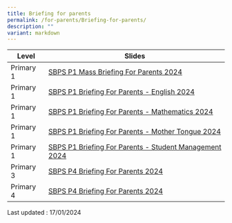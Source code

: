 ```yaml
---
title: Briefing for parents
permalink: /for-parents/Briefing-for-parents/
description: ""
variant: markdown
---
```

| Level | Slides | 
| -------- | -------- | 
| Primary 1 |[SBPS P1 Mass Briefing For Parents 2024](/files/P_s_Address_and_Mass_Briefing_to_P1_Parents_2024.pdf) |
| Primary 1 | [SBPS P1 Briefing For Parents -  English 2024](/files/Briefing_for_P1_Parents_2024_English_Language.pdf)
| Primary 1 |[SBPS P1 Briefing For Parents -  Mathematics 2024](/files/Briefing_for_P1_Parents_2024_Mathematics.pdf) |
| Primary 1 |[SBPS P1 Briefing For Parents -  Mother Tongue 2024](/files/Briefing_for_P1_Parents_2024_Mother_Tongue_Languages.pdf)
| Primary 1 | [SBPS P1 Briefing For Parents -  Student Management 2024](/files/Briefing_for_P1_Parents_2024_Student_Management_Matters.pdf)
| Primary 3 |[SBPS P4 Briefing For Parents 2024](/files/2024_P4_Briefing_For_Parents_12_Jan.pdf) |
| Primary 4 |[SBPS P4 Briefing For Parents 2024](/files/2024_P4_Briefing_For_Parents_12_Jan.pdf) |

Last updated : 17/01/2024